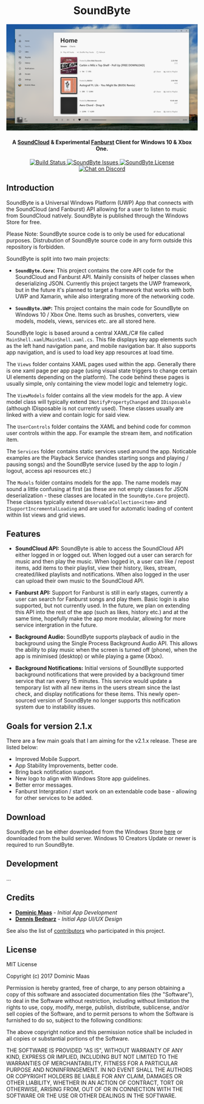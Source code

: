
<h1 align="center">
SoundByte
</h1>

<img src="SoundByte.UWP/Assets/Screenshots/screenshot.png" alt="SoundByte Screenshot">

<h4 align="center">A <a href="https://soundcloud.com/" target="_blank">SoundCloud</a> &amp; Experimental <a href="https://fanburst.com/" target="_blank">Fanburst</a> Client for Windows 10 &amp; Xbox One.</h4>

<p align="center">
    <a href="https://ci.appveyor.com/project/dominic-maas/soundbyte">
        <img src="https://ci.appveyor.com/api/projects/status/fxf50mr4qamkhybo?svg=true" alt="Build Status">
    </a>
    <a href="https://github.com/DominicMaas/SoundByte/issues">
        <img src="https://img.shields.io/github/issues/dominicmaas/soundbyte.svg" alt="SoundByte Issues">
    </a>
    <a href="https://github.com/DominicMaas/SoundByte/blob/master/LICENSE">
        <img src="https://img.shields.io/github/license/dominicmaas/soundbyte.svg" alt="SoundByte License">
    </a>
    <a href="https://discord.gg/tftSadE">
        <img src="https://img.shields.io/discord/333524708463214594.svg" alt="Chat on Discord">
    </a>
    
</p>


## Introduction
SoundByte is a Universal Windows Platform (UWP) App that connects with the SoundCloud (and Fanburst) API allowing for a user to listen to music from SoundCloud natively. SoundByte is published through the Windows Store for free.

Please Note: SoundByte source code is to only be used for educational purposes. Distrubution of SoundByte source code in any form outside this repository is forbidden.

SoundByte is split into two main projects:
- **`SoundByte.Core`:** This project contains the core API code for the SoundCloud and Fanburst API. Mainily consisits of helper classes when deserializing JSON. Currently this project targets the UWP framework, but in the future it's planned to target a framework that works with both UWP and Xamarin, while also intergrating more of the networking code.

- **`SoundByte.UWP`:** This project contains the main code for SoundByte on Windows 10 / Xbox One. Items such as brushes, converters, view models, models, views, services etc. are all stored here.

SoundByte logic is based around a central XAML/C# file called `MainShell.xaml`/`MainShell.xaml.cs`. This file displays key app elements such as the left hand navigation pane, and mobile navigation bar. It also supports app navigation, and is used to load key app resources at load time.

The `Views` folder contains XAML pages used within the app. Generally there is one xaml page per app page (using visual state triggers to change certain UI elements depending on the platform). The code behind these pages is usually simple, only containing the view model logic and telemetry logic.

The `ViewModels` folder contains all the view models for the app. A view model class will typically extend `INotifyPropertyChanged` and `IDisposable` (although IDisposable is not currently used). These classes usually are linked with a view and contain logic for said view.

The `UserControls` folder contains the XAML and behind code for common user controls within the app. For example the stream item, and notification item.

The `Services` folder contains static services used around the app. Noticable examples are the Playback Service (handles starting songs and playing / pausing songs) and the SoundByte service (used by the app to login / logout, access api resources etc.)

The `Models` folder contains models for the app. The name models may sound a little confusing at first (as these are not empty classes for JSON deserialization - these classes are located in the `SoundByte.Core` project). These classes typically extend `ObservableCollection<item>` and `ISupportIncrementalLoading` and are used for automatic loading of content within list views and grid views.


## Features
- **SoundCloud API:** SoundByte is able to access the SoundCloud API either logged in or logged out. When logged out a user can serarch for music and then play the music. When logged in, a user can like / repost items, add items to their playlist, view their history, likes, stream, created/liked playlists and notifications. When also logged in the user can upload their own music to the SoundCloud API.

- **Fanburst API:** Support for Fanburst is still in early stages, currently a user can search for Fanburst songs and play them. Basic login is also supported, but not currently used. In the future, we plan on extending this API into the rest of the app (such as likes, history etc.) and at the same time, hopefully make the app more modular, allowing for more service intergration in the future.

- **Background Audio:** SoundByte supports playback of audio in the background using the Single Process Background Audio API. This allows the ability to play music when the screen is turned off (phone), when the app is minimised (desktop) or while playing a game (Xbox).

- **Background Notifications:** Initial versions of SoundByte supported background notifications that were provided by a background timer service that ran every 15 minutes. This service would update a temporary list with all new items in the users stream since the last check, and display notifications for these items. This newly open-sourced version of SoundByte no longer supports this notification system due to instability issues. 

## Goals for version 2.1.x
There are a few main goals that I am aiming for the v2.1.x release. These are listed below:
- Improved Mobile Support.
- App Stability Improvements, better code.
- Bring back notification support.
- New logo to align with Windows Store app guidelines.
- Better error messages.
- Fanburst Intergration / start work on an extendable code base - allowing for other services to be added.

## Download
SoundByte can be either downloaded from the Windows Store [here](https://www.microsoft.com/store/apps/9nblggh4xbjg) or downloaded from the build server. Windows 10 Creators Update or newer is required to run SoundByte.

## Development
...

## Credits

- **[Dominic Maas](https://twitter.com/dominicjmaas)**  - *Initial App Development*
- **[Dennis Bednarz](https://twitter.com/DennisBednarz)**  - *Initial App UI/UX Design*

See also the list of [contributors](https://github.com/DominicMaas/SoundByte/contributors) who participated in this project.

## License
MIT License

Copyright (c) 2017 Dominic Maas

Permission is hereby granted, free of charge, to any person obtaining a copy
of this software and associated documentation files (the "Software"), to deal
in the Software without restriction, including without limitation the rights
to use, copy, modify, merge, publish, distribute, sublicense, and/or sell
copies of the Software, and to permit persons to whom the Software is
furnished to do so, subject to the following conditions:

The above copyright notice and this permission notice shall be included in all
copies or substantial portions of the Software.

THE SOFTWARE IS PROVIDED "AS IS", WITHOUT WARRANTY OF ANY KIND, EXPRESS OR
IMPLIED, INCLUDING BUT NOT LIMITED TO THE WARRANTIES OF MERCHANTABILITY,
FITNESS FOR A PARTICULAR PURPOSE AND NONINFRINGEMENT. IN NO EVENT SHALL THE
AUTHORS OR COPYRIGHT HOLDERS BE LIABLE FOR ANY CLAIM, DAMAGES OR OTHER
LIABILITY, WHETHER IN AN ACTION OF CONTRACT, TORT OR OTHERWISE, ARISING FROM,
OUT OF OR IN CONNECTION WITH THE SOFTWARE OR THE USE OR OTHER DEALINGS IN THE
SOFTWARE.
